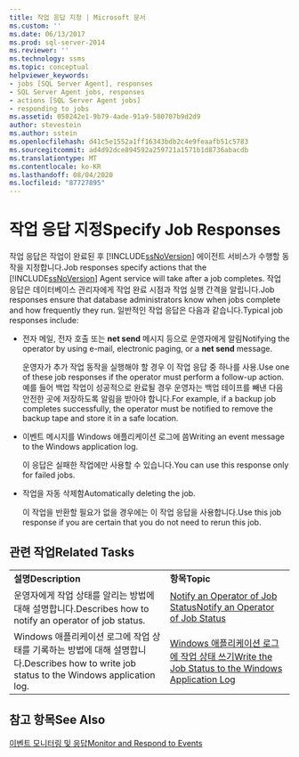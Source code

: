```yaml
---
title: 작업 응답 지정 | Microsoft 문서
ms.custom: ''
ms.date: 06/13/2017
ms.prod: sql-server-2014
ms.reviewer: ''
ms.technology: ssms
ms.topic: conceptual
helpviewer_keywords:
- jobs [SQL Server Agent], responses
- SQL Server Agent jobs, responses
- actions [SQL Server Agent jobs]
- responding to jobs
ms.assetid: 050242e1-9b79-4ade-91a9-580707b9d2d9
author: stevestein
ms.author: sstein
ms.openlocfilehash: d41c5e1552a1ff16343bdb2c4e9feaafb51c5783
ms.sourcegitcommit: ad4d92dce894592a259721a1571b1d8736abacdb
ms.translationtype: MT
ms.contentlocale: ko-KR
ms.lasthandoff: 08/04/2020
ms.locfileid: "87727895"
---
```

# <a name="specify-job-responses"></a><span data-ttu-id="c47b1-102">작업 응답 지정</span><span class="sxs-lookup"><span data-stu-id="c47b1-102">Specify Job Responses</span></span>
  <span data-ttu-id="c47b1-103">작업 응답은 작업이 완료된 후 [!INCLUDE[ssNoVersion](../../includes/ssnoversion-md.md)] 에이전트 서비스가 수행할 동작을 지정합니다.</span><span class="sxs-lookup"><span data-stu-id="c47b1-103">Job responses specify actions that the [!INCLUDE[ssNoVersion](../../includes/ssnoversion-md.md)] Agent service will take after a job completes.</span></span> <span data-ttu-id="c47b1-104">작업 응답은 데이터베이스 관리자에게 작업 완료 시점과 작업 실행 간격을 알립니다.</span><span class="sxs-lookup"><span data-stu-id="c47b1-104">Job responses ensure that database administrators know when jobs complete and how frequently they run.</span></span> <span data-ttu-id="c47b1-105">일반적인 작업 응답은 다음과 같습니다.</span><span class="sxs-lookup"><span data-stu-id="c47b1-105">Typical job responses include:</span></span>  
  
-   <span data-ttu-id="c47b1-106">전자 메일, 전자 호출 또는 **net send** 메시지 등으로 운영자에게 알림</span><span class="sxs-lookup"><span data-stu-id="c47b1-106">Notifying the operator by using e-mail, electronic paging, or a **net send** message.</span></span>  
  
     <span data-ttu-id="c47b1-107">운영자가 추가 작업 동작을 실행해야 할 경우 이 작업 응답 중 하나를 사용.</span><span class="sxs-lookup"><span data-stu-id="c47b1-107">Use one of these job responses if the operator must perform a follow-up action.</span></span> <span data-ttu-id="c47b1-108">예를 들어 백업 작업이 성공적으로 완료될 경우 운영자는 백업 테이프를 빼낸 다음 안전한 곳에 저장하도록 알림을 받아야 합니다.</span><span class="sxs-lookup"><span data-stu-id="c47b1-108">For example, if a backup job completes successfully, the operator must be notified to remove the backup tape and store it in a safe location.</span></span>  
  
-   <span data-ttu-id="c47b1-109">이벤트 메시지를 Windows 애플리케이션 로그에 씀</span><span class="sxs-lookup"><span data-stu-id="c47b1-109">Writing an event message to the Windows application log.</span></span>  
  
     <span data-ttu-id="c47b1-110">이 응답은 실패한 작업에만 사용할 수 있습니다.</span><span class="sxs-lookup"><span data-stu-id="c47b1-110">You can use this response only for failed jobs.</span></span>  
  
-   <span data-ttu-id="c47b1-111">작업을 자동 삭제함</span><span class="sxs-lookup"><span data-stu-id="c47b1-111">Automatically deleting the job.</span></span>  
  
     <span data-ttu-id="c47b1-112">이 작업을 반환할 필요가 없을 경우에는 이 작업 응답을 사용합니다.</span><span class="sxs-lookup"><span data-stu-id="c47b1-112">Use this job response if you are certain that you do not need to rerun this job.</span></span>  
  
## <a name="related-tasks"></a><span data-ttu-id="c47b1-113">관련 작업</span><span class="sxs-lookup"><span data-stu-id="c47b1-113">Related Tasks</span></span>  
  
|||  
|-|-|  
|<span data-ttu-id="c47b1-114">**설명**</span><span class="sxs-lookup"><span data-stu-id="c47b1-114">**Description**</span></span>|<span data-ttu-id="c47b1-115">**항목**</span><span class="sxs-lookup"><span data-stu-id="c47b1-115">**Topic**</span></span>|  
|<span data-ttu-id="c47b1-116">운영자에게 작업 상태를 알리는 방법에 대해 설명합니다.</span><span class="sxs-lookup"><span data-stu-id="c47b1-116">Describes how to notify an operator of job status.</span></span>|[<span data-ttu-id="c47b1-117">Notify an Operator of Job Status</span><span class="sxs-lookup"><span data-stu-id="c47b1-117">Notify an Operator of Job Status</span></span>](notify-an-operator-of-job-status.md)|  
|<span data-ttu-id="c47b1-118">Windows 애플리케이션 로그에 작업 상태를 기록하는 방법에 대해 설명합니다.</span><span class="sxs-lookup"><span data-stu-id="c47b1-118">Describes how to write job status to the Windows application log.</span></span>|[<span data-ttu-id="c47b1-119">Windows 애플리케이션 로그에 작업 상태 쓰기</span><span class="sxs-lookup"><span data-stu-id="c47b1-119">Write the Job Status to the Windows Application Log</span></span>](../../reporting-services/report-server/windows-application-log.md)|  
  
## <a name="see-also"></a><span data-ttu-id="c47b1-120">참고 항목</span><span class="sxs-lookup"><span data-stu-id="c47b1-120">See Also</span></span>  
 [<span data-ttu-id="c47b1-121">이벤트 모니터링 및 응답</span><span class="sxs-lookup"><span data-stu-id="c47b1-121">Monitor and Respond to Events</span></span>](monitor-and-respond-to-events.md)  
  
  
